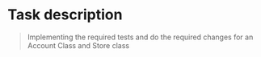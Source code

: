 # Task description
> Implementing the required tests and do the required changes for an Account Class and Store class
